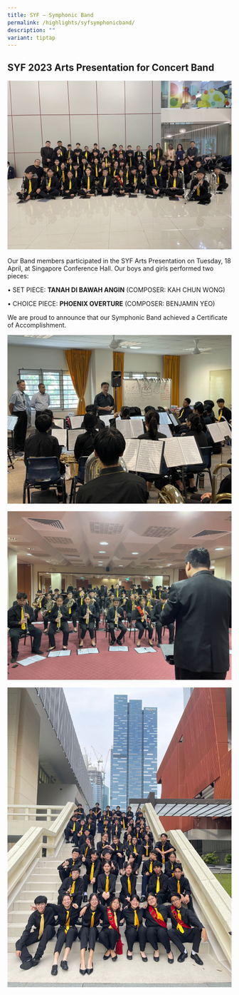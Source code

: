 ```yaml
---
title: SYF – Symphonic Band
permalink: /highlights/syfsymphonicband/
description: ""
variant: tiptap
---
```

## **SYF 2023 Arts Presentation for Concert Band**

![](/images/NV%20Highlights/band%202.JPG)

Our Band members participated in the SYF Arts Presentation on Tuesday, 18 April, at Singapore Conference Hall. Our boys and girls performed two pieces:  

•	SET PIECE: **TANAH DI BAWAH ANGIN** (COMPOSER: KAH CHUN WONG) 

•	CHOICE PIECE: **PHOENIX OVERTURE** (COMPOSER: BENJAMIN YEO) 

We are proud to announce that our Symphonic Band achieved a Certificate of Accomplishment. 

![](/images/NV%20Highlights/band%204.JPG)

![](/images/NV%20Highlights/band%203.JPG)

![](/images/NV%20Highlights/band%201.jpeg)
